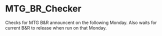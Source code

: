 # MTG_BR_Checker
 Checks for MTG B&R announcent on the following Monday. Also waits for current B&R to release when run on that Monday.
